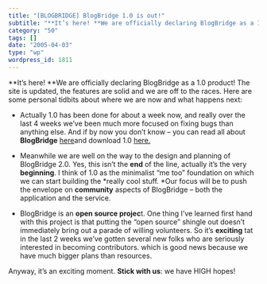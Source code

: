 ```yaml
---
title: "[BLOGBRIDGE] BlogBridge 1.0 is out!"
subtitle: "**It’s here! **We are officially declaring BlogBridge as a 1.0 product! The site is updated, the fea..."
category: "50"
tags: []
date: "2005-04-03"
type: "wp"
wordpress_id: 1811
---
```

**It’s here! **We are officially declaring BlogBridge as a 1.0 product! The site is updated, the features are solid and we are off to the races. Here are some personal tidbits about where we are now and what happens next:

- Actually 1.0 has been done for about a week now, and really over the last 4 weeks we’ve been much more focused on fixing bugs than anything else. And if by now you don’t know – you can read all about **BlogBridge** [here](http://www.blogbridge.com)and download 1.0 [here.](http://www.blogbridge.com/install/weekly/blogbridge.jnlp)

- Meanwhile we are well on the way to the design and planning of BlogBridge 2.0. Yes, this isn’t the **end** of the line, actually it’s the very **beginning**. I think of 1.0 as the minimalist “me too” foundation on which we can start building the *really cool stuff. *Our focus will be to push the envelope on **community** aspects of BlogBridge – both the application and the service.

- BlogBridge is an **open source projec**t. One thing I’ve learned first hand with this project is that putting the “open source” shingle out doesn’t immediately bring out a parade of willing volunteers. So it’s **exciting** tat in the last 2 weeks we’ve gotten several new folks who are seriously interested in becoming contributors. which is good news because we have much bigger plans than resources.

Anyway, it’s an exciting moment. **Stick with us**: we have HIGH hopes!